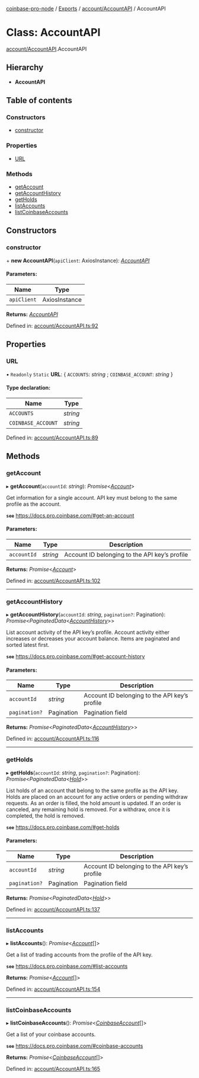 [coinbase-pro-node](../../README.md) / [Exports](../../modules.md) / [account/AccountAPI](../../modules/account_accountapi.md) / AccountAPI

# Class: AccountAPI

[account/AccountAPI](../../modules/account_accountapi.md).AccountAPI

## Hierarchy

- **AccountAPI**

## Table of contents

### Constructors

- [constructor](accountapi.accountapi.md#constructor)

### Properties

- [URL](accountapi.accountapi.md#url)

### Methods

- [getAccount](accountapi.accountapi.md#getaccount)
- [getAccountHistory](accountapi.accountapi.md#getaccounthistory)
- [getHolds](accountapi.accountapi.md#getholds)
- [listAccounts](accountapi.accountapi.md#listaccounts)
- [listCoinbaseAccounts](accountapi.accountapi.md#listcoinbaseaccounts)

## Constructors

### constructor

\+ **new AccountAPI**(`apiClient`: AxiosInstance): [_AccountAPI_](accountapi.accountapi.md)

#### Parameters:

| Name        | Type          |
| ----------- | ------------- |
| `apiClient` | AxiosInstance |

**Returns:** [_AccountAPI_](accountapi.accountapi.md)

Defined in: [account/AccountAPI.ts:92](https://github.com/bennycode/coinbase-pro-node/blob/bf1bcdd/src/account/AccountAPI.ts#L92)

## Properties

### URL

▪ `Readonly` `Static` **URL**: { `ACCOUNTS`: _string_ ; `COINBASE_ACCOUNT`: _string_ }

#### Type declaration:

| Name               | Type     |
| ------------------ | -------- |
| `ACCOUNTS`         | _string_ |
| `COINBASE_ACCOUNT` | _string_ |

Defined in: [account/AccountAPI.ts:89](https://github.com/bennycode/coinbase-pro-node/blob/bf1bcdd/src/account/AccountAPI.ts#L89)

## Methods

### getAccount

▸ **getAccount**(`accountId`: _string_): _Promise_<[_Account_](../../interfaces/account/accountapi.account.md)\>

Get information for a single account. API key must belong to the same profile as the account.

**`see`** https://docs.pro.coinbase.com/#get-an-account

#### Parameters:

| Name        | Type     | Description                                   |
| ----------- | -------- | --------------------------------------------- |
| `accountId` | _string_ | Account ID belonging to the API key’s profile |

**Returns:** _Promise_<[_Account_](../../interfaces/account/accountapi.account.md)\>

Defined in: [account/AccountAPI.ts:102](https://github.com/bennycode/coinbase-pro-node/blob/bf1bcdd/src/account/AccountAPI.ts#L102)

---

### getAccountHistory

▸ **getAccountHistory**(`accountId`: _string_, `pagination?`: Pagination): _Promise_<_PaginatedData_<[_AccountHistory_](../../interfaces/account/accountapi.accounthistory.md)\>\>

List account activity of the API key’s profile. Account activity either increases or decreases your account balance. Items are paginated and sorted latest first.

**`see`** https://docs.pro.coinbase.com/#get-account-history

#### Parameters:

| Name          | Type       | Description                                   |
| ------------- | ---------- | --------------------------------------------- |
| `accountId`   | _string_   | Account ID belonging to the API key’s profile |
| `pagination?` | Pagination | Pagination field                              |

**Returns:** _Promise_<_PaginatedData_<[_AccountHistory_](../../interfaces/account/accountapi.accounthistory.md)\>\>

Defined in: [account/AccountAPI.ts:116](https://github.com/bennycode/coinbase-pro-node/blob/bf1bcdd/src/account/AccountAPI.ts#L116)

---

### getHolds

▸ **getHolds**(`accountId`: _string_, `pagination?`: Pagination): _Promise_<_PaginatedData_<[_Hold_](../../interfaces/account/accountapi.hold.md)\>\>

List holds of an account that belong to the same profile as the API key. Holds are placed on an account for any active orders or pending withdraw requests. As an order is filled, the hold amount is updated. If an order is canceled, any remaining hold is removed. For a withdraw, once it is completed, the hold is removed.

**`see`** https://docs.pro.coinbase.com/#get-holds

#### Parameters:

| Name          | Type       | Description                                   |
| ------------- | ---------- | --------------------------------------------- |
| `accountId`   | _string_   | Account ID belonging to the API key’s profile |
| `pagination?` | Pagination | Pagination field                              |

**Returns:** _Promise_<_PaginatedData_<[_Hold_](../../interfaces/account/accountapi.hold.md)\>\>

Defined in: [account/AccountAPI.ts:137](https://github.com/bennycode/coinbase-pro-node/blob/bf1bcdd/src/account/AccountAPI.ts#L137)

---

### listAccounts

▸ **listAccounts**(): _Promise_<[_Account_](../../interfaces/account/accountapi.account.md)[]\>

Get a list of trading accounts from the profile of the API key.

**`see`** https://docs.pro.coinbase.com/#list-accounts

**Returns:** _Promise_<[_Account_](../../interfaces/account/accountapi.account.md)[]\>

Defined in: [account/AccountAPI.ts:154](https://github.com/bennycode/coinbase-pro-node/blob/bf1bcdd/src/account/AccountAPI.ts#L154)

---

### listCoinbaseAccounts

▸ **listCoinbaseAccounts**(): _Promise_<[_CoinbaseAccount_](../../interfaces/account/accountapi.coinbaseaccount.md)[]\>

Get a list of your coinbase accounts.

**`see`** https://docs.pro.coinbase.com/#coinbase-accounts

**Returns:** _Promise_<[_CoinbaseAccount_](../../interfaces/account/accountapi.coinbaseaccount.md)[]\>

Defined in: [account/AccountAPI.ts:165](https://github.com/bennycode/coinbase-pro-node/blob/bf1bcdd/src/account/AccountAPI.ts#L165)
